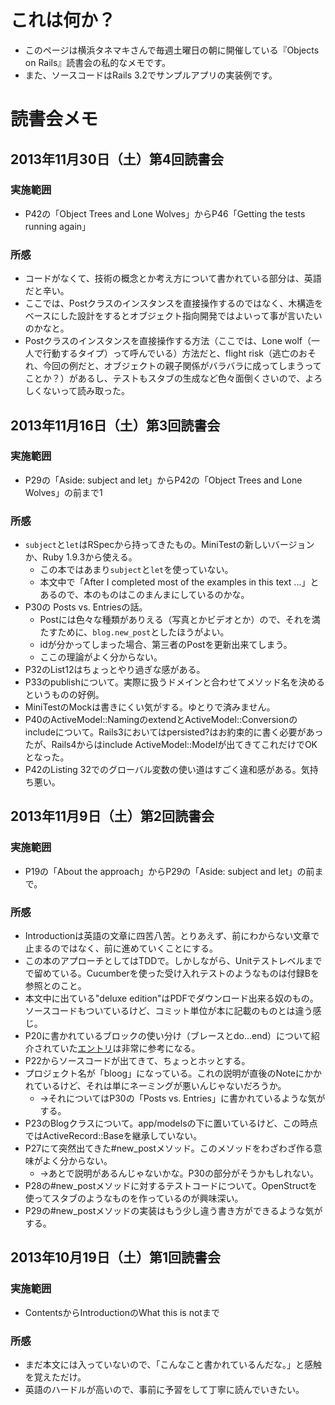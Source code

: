 # これは何か？

* このページは横浜タネマキさんで毎週土曜日の朝に開催している『Objects on Rails』読書会の私的なメモです。
* また、ソースコードはRails 3.2でサンプルアプリの実装例です。

# 読書会メモ

## 2013年11月30日（土）第4回読書会
### 実施範囲

* P42の「Object Trees and Lone Wolves」からP46「Getting the tests running again」

### 所感
* コードがなくて、技術の概念とか考え方について書かれている部分は、英語だと辛い。
* ここでは、Postクラスのインスタンスを直接操作するのではなく、木構造をベースにした設計をするとオブジェクト指向開発ではよいって事が言いたいのかなと。
* Postクラスのインスタンスを直接操作する方法（ここでは、Lone wolf（一人で行動するタイプ）って呼んでいる）方法だと、flight risk（逃亡のおそれ、今回の例だと、オブジェクトの親子関係がバラバラに成ってしまうってことか？）があるし、テストもスタブの生成など色々面倒くさいので、よろしくないって読み取った。

## 2013年11月16日（土）第3回読書会
### 実施範囲
* P29の「Aside: subject and let」からP42の「Object Trees and Lone Wolves」の前まで1

### 所感
* `subject`と`let`はRSpecから持ってきたもの。MiniTestの新しいバージョンか、Ruby 1.9.3から使える。
  * この本ではあまり`subject`と`let`を使っていない。
  * 本文中で「After I completed most of the examples in this text ...」とあるので、本のものはこのまんまにしているのかな。
* P30の Posts vs. Entriesの話。
  * Postには色々な種類がありえる（写真とかビデオとか）ので、それを満たすために、`blog.new_post`としたほうがよい。
  * idが分かってしまった場合、第三者のPostを更新出来てしまう。
  * ここの理論がよく分からない。
* P32のList12はちょっとやり過ぎな感がある。
* P33のpublishについて。実際に扱うドメインと合わせてメソッド名を決めるというものの好例。
* MiniTestのMockは書きにくい気がする。ゆとりで済みません。
* P40のActiveModel::NamingのextendとActiveModel::Conversionのincludeについて。Rails3においてはpersisted?はお約束的に書く必要があったが、Rails4からはinclude ActiveModel::Modelが出てきてこれだけでOKとなった。
* P42のListing 32でのグローバル変数の使い道はすごく違和感がある。気持ち悪い。

## 2013年11月9日（土）第2回読書会
### 実施範囲
* P19の「About the approach」からP29の「Aside: subject and let」の前まで。

### 所感
* Introductionは英語の文章に四苦八苦。とりあえず、前にわからない文章で止まるのではなく、前に進めていくことにする。
* この本のアプローチとしてはTDDで。しかしながら、Unitテストレベルまでで留めている。Cucumberを使った受け入れテストのようなものは付録Bを参照とのこと。
* 本文中に出ている"deluxe edition"はPDFでダウンロード出来る奴のもの。ソースコードもついているけど、コミット単位が本に記載のものとは違う感じ。
* P20に書かれているブロックの使い分け（ブレースとdo...end）について紹介されていた[エントリ](http://onestepback.org/index.cgi/Tech/Ruby/BraceVsDoEnd.rdoc)は非常に参考になる。
* P22からソースコードが出てきて、ちょっとホッとする。
* プロジェクト名が「bloog」になっている。これの説明が直後のNoteにかかれているけど、それは単にネーミングが悪いんじゃないだろうか。
  * →それについてはP30の「Posts vs. Entries」に書かれているような気がする。
* P23のBlogクラスについて。app/modelsの下に置いているけど、この時点ではActiveRecord::Baseを継承していない。
* P27にて突然出てきた#new_postメソッド。このメソッドをわざわざ作る意味がよく分からない。
  * →あとで説明があるんじゃないかな。P30の部分がそうかもしれない。
* P28の#new_postメソッドに対するテストコードについて。OpenStructを使ってスタブのようなものを作っているのが興味深い。
* P29の#new_postメソッドの実装はもう少し違う書き方ができるような気がする。

## 2013年10月19日（土）第1回読書会
### 実施範囲

* ContentsからIntroductionのWhat this is notまで

### 所感

* まだ本文には入っていないので、「こんなこと書かれているんだな。」と感触を覚えただけ。
* 英語のハードルが高いので、事前に予習をして丁寧に読んでいきたい。

